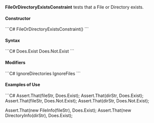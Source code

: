 **FileOrDirectoryExistsConstraint** tests that a File or Directory exists.

<h4>Constructor</h4>
```C#
FileOrDirectoryExistsConstraint()
```

<h4>Syntax</h4>
```C#
Does.Exist
Does.Not.Exist
```

<h4>Modifiers</h4>
```C#
IgnoreDirectories
IgnoreFiles
```

<h4>Examples of Use</h4>
```C#
Assert.That(fileStr, Does.Exist);
Assert.That(dirStr, Does.Exist);
Assert.That(fileStr, Does.Not.Exist);
Assert.That(dirStr, Does.Not.Exist);

Assert.That(new FileInfo(fileStr), Does.Exist);
Assert.That(new DirectoryInfo(dirStr), Does.Exist);
```
